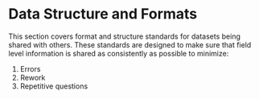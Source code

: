 # Data Structure and Formats

This section covers format and structure standards for datasets being shared with others. These standards are designed to make sure that field level information is shared as consistently as possible to minimize:

1. Errors
2. Rework
3. Repetitive questions

